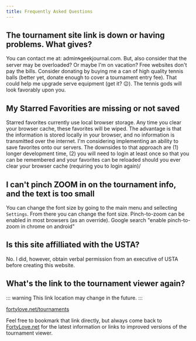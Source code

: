 ```yaml
---
title: Frequently Asked Questions
---
```


## The tournament site link is down or having problems. What gives?

You can contact me at: admin:cyclone:geekjournal.com. But, also consider that the server may be overloaded? Or maybe I'm on vacation? Free websites don't pay the bills. Consider donating by buying me a can of high quality tennis balls (better yet, donate enough to cover a tournament entry fee). That could help me upgrade serve equipment (get it? :wink:). The tennis gods will look favorably upon you.

## My Starred Favorities are missing or not saved

Starred favorites currently use local browser storage. Any time you clear your browser cache, these favorites will be wiped. The advantage is that the information is stored locally in your browser, and no information is transmitted over the internet. I'm considering implementing an ability to save favorites onto our servers. The downsides to that approach are (1) longer development time, (2) you will need to login at least once so that you can be remembered and your favorites can be reloaded should you ever clear your browser cache (requiring you to login again)/

## I can't pinch ZOOM in on the tournament info, and the text is too small

You can change the font size by going to the main menu and sellecting `Settings`.
From there you can change the font size. Pinch-to-zoom can be enabled in most browsers (as an override). Google search "enable pinch-to-zoom in chrome on android"

## Is this site affilliated with the USTA?

No. I did, however, obtain verbal permission from an executive of USTA before creating this website.

## What's the link to the tournament viewer again?

::: warning
This link location may change in the future.
:::

[fortylove.net/tournaments](/tournaments/)

Feel free to bookmark that link directly, but always come back to [FortyLove.net](/) for the latest information or links to improved versions of the tournament viewer.
